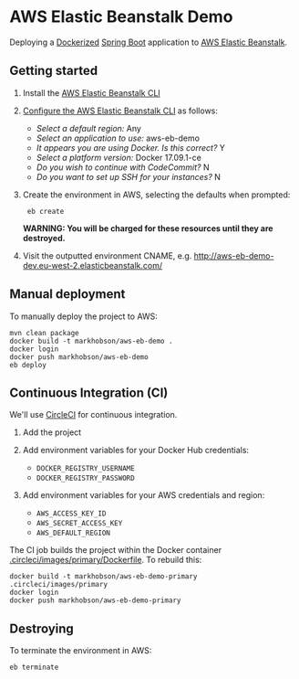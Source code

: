 # AWS Elastic Beanstalk Demo

Deploying a [Dockerized](https://www.docker.com/) [Spring Boot](https://projects.spring.io/spring-boot/) application to [AWS Elastic Beanstalk](https://aws.amazon.com/elasticbeanstalk/).

## Getting started

1. Install the [AWS Elastic Beanstalk CLI](https://docs.aws.amazon.com/elasticbeanstalk/latest/dg/eb-cli3-install.html)

1. [Configure the AWS Elastic Beanstalk CLI](https://docs.aws.amazon.com/elasticbeanstalk/latest/dg/eb-cli3-configuration.html) as follows:

	* *Select a default region:* Any
	* *Select an application to use:* aws-eb-demo
	* *It appears you are using Docker. Is this correct?* Y
	* *Select a platform version:* Docker 17.09.1-ce
	* *Do you wish to continue with CodeCommit?* N
	* *Do you want to set up SSH for your instances?* N

1. Create the environment in AWS, selecting the defaults when prompted:

		eb create

	**WARNING: You will be charged for these resources until they are destroyed.**

1. Visit the outputted environment CNAME, e.g. http://aws-eb-demo-dev.eu-west-2.elasticbeanstalk.com/

## Manual deployment

To manually deploy the project to AWS:

	mvn clean package
	docker build -t markhobson/aws-eb-demo .
	docker login
	docker push markhobson/aws-eb-demo
	eb deploy

## Continuous Integration (CI)

We'll use [CircleCI](https://circleci.com) for continuous integration.

1. Add the project

1. Add environment variables for your Docker Hub credentials:

	* `DOCKER_REGISTRY_USERNAME`
	* `DOCKER_REGISTRY_PASSWORD`
	
1. Add environment variables for your AWS credentials and region:

	* `AWS_ACCESS_KEY_ID`
	* `AWS_SECRET_ACCESS_KEY`
	* `AWS_DEFAULT_REGION`

The CI job builds the project within the Docker container [.circleci/images/primary/Dockerfile](.circleci/images/primary/Dockerfile). To rebuild this:

	docker build -t markhobson/aws-eb-demo-primary .circleci/images/primary
	docker login
	docker push markhobson/aws-eb-demo-primary

## Destroying

To terminate the environment in AWS:

	eb terminate
